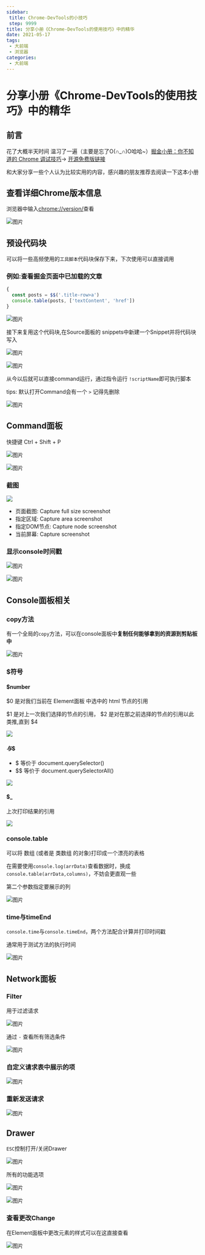 ```yaml
---
sidebar:
 title: Chrome-DevTools的小技巧
 step: 9999
title: 分享小册《Chrome-DevTools的使用技巧》中的精华
date: 2021-05-17
tags:
 - 大前端
 - 浏览器
categories:
 - 大前端
---
```

# 分享小册《Chrome-DevTools的使用技巧》中的精华

## 前言
花了大概半天时间 温习了一遍（主要是忘了O(∩_∩)O哈哈~）[掘金小册：你不知道的 Chrome 调试技巧](https://juejin.cn/book/6844733783166418958)-> [开源免费版链接](https://www.frontendwingman.com/Chrome/)

和大家分享一些个人认为比较实用的内容，感兴趣的朋友推荐去阅读一下这本小册

## 查看详细Chrome版本信息
浏览器中输入[chrome://version/](chrome://version/)查看

![图片](./chrome-devtools-study/MTYyMTI0MDM4NTEyMw==621240385123.png?s1=https%3A//img.cdn.sugarat.top/mdImg/MTYyMTI0MDM4NTEyMw%3D%3D621240385123)

## 预设代码块
可以将一些高频使用的`工具脚本`代码块保存下来，下次使用可以直接调用

### 例如:查看掘金页面中已加载的文章
```js
{
  const posts = $$('.title-row>a')
  console.table(posts, ['textContent', 'href'])
}
```

![图片](./chrome-devtools-study/MTYyMTI0MjcyNjA4Mw==621242726083.png?s1=https%3A//img.cdn.sugarat.top/mdImg/MTYyMTI0MjcyNjA4Mw%3D%3D621242726083)

接下来复用这个代码块,在Source面板的 snippets中新建一个Snippet并将代码块写入

![图片](./chrome-devtools-study/MTYxNzc5ODI4Mzc2Nw==617798283767.png?s1=https%3A//img.cdn.sugarat.top/mdImg/MTYxNzc5ODI4Mzc2Nw%3D%3D617798283767)

![图片](./chrome-devtools-study/MTYyMTI0Mjk1MzAzMw==621242953033.png?s1=https%3A//img.cdn.sugarat.top/mdImg/MTYyMTI0Mjk1MzAzMw%3D%3D621242953033)

从今以后就可以直接command运行，通过指令运行 `!scriptName`即可执行脚本

tips: 默认打开Command会有一个 `>` 记得先删除

![图片](./chrome-devtools-study/MTYyMTI0MzAyODY3Mg==621243028672.png?s1=https%3A//img.cdn.sugarat.top/mdImg/MTYyMTI0MzAyODY3Mg%3D%3D621243028672)

## Command面板
快捷键 Ctrl + Shift + P

![图片](./chrome-devtools-study/MTYyMTI0MTgxODMyMw==621241818324.png?s1=https%3A//img.cdn.sugarat.top/mdImg/MTYyMTI0MTgxODMyMw%3D%3D621241818324)

![图片](./chrome-devtools-study/MTYyMTI0MTg0NzMxNA==621241847314.png?s1=https%3A//img.cdn.sugarat.top/mdImg/MTYyMTI0MTg0NzMxNA%3D%3D621241847314)

### 截图

![](./chrome-devtools-study/MTYxNzc5NzM3MzkzMg==617797373932.png?s1=https%3A//img.cdn.sugarat.top/mdImg/MTYxNzc5NzM3MzkzMg%3D%3D617797373932)

* 页面截图: Capture full size screenshot
* 指定区域: Capture area screenshot
* 指定DOM节点: Capture node screenshot
* 当前屏幕: Capture screenshot

### 显示console时间戳

![图片](./chrome-devtools-study/MTYyMTI0MjAxMzgwNQ==621242013805.png?s1=https%3A//img.cdn.sugarat.top/mdImg/MTYyMTI0MjAxMzgwNQ%3D%3D621242013805)

![图片](./chrome-devtools-study/MTYyMTI0MjA0NDg0MA==621242044840.png?s1=https%3A//img.cdn.sugarat.top/mdImg/MTYyMTI0MjA0NDg0MA%3D%3D621242044840)

## Console面板相关

### copy方法
有一个全局的`copy`方法，可以在console面板中**复制任何能够拿到的资源到剪贴板中**

![图片](./chrome-devtools-study/MTYyMTI0MDc2NjkzMQ==621240766931.png?s1=https%3A//img.cdn.sugarat.top/mdImg/MTYyMTI0MDc2NjkzMQ%3D%3D621240766931)

### $符号
#### $number
$0 是对我们当前在 Element面板 中选中的 html 节点的引用

$1 是对上一次我们选择的节点的引用， $2 是对在那之前选择的节点的引用以此类推,直到 $4

![](./chrome-devtools-study/MTYxNzc5OTMzNTA4MQ==617799335081.png?s1=https%3A//img.cdn.sugarat.top/mdImg/MTYxNzc5OTMzNTA4MQ%3D%3D617799335081)

#### $与$$
* $ 等价于 document.querySelector()
* \$$ 等价于 document.querySelectorAll()

![](./chrome-devtools-study/MTYxNzc5OTUxNzIwNw==617799517207.png?s1=https%3A//img.cdn.sugarat.top/mdImg/MTYxNzc5OTUxNzIwNw%3D%3D617799517207)

#### $_
上次打印结果的引用

![](./chrome-devtools-study/MTYxNzc5OTc2NjQ4Ng==617799766486.png?s1=https%3A//img.cdn.sugarat.top/mdImg/MTYxNzc5OTc2NjQ4Ng%3D%3D617799766486)

### console.table

可以将 数组 (或者是 类数组 的对象)打印成一个漂亮的表格

在需要使用`console.log(arrData)`查看数据时，换成`console.table(arrData,columns)`，不妨会更直观一些

第二个参数指定要展示的列

![图片](./chrome-devtools-study/MTYyMTI0MTQzNzg0NQ==621241437845.png?s1=https%3A//img.cdn.sugarat.top/mdImg/MTYyMTI0MTQzNzg0NQ%3D%3D621241437845)

### time与timeEnd
`console.time`与`console.timeEnd`，两个方法配合计算并打印时间戳

通常用于测试方法的执行时间

![图片](./chrome-devtools-study/MTYyMTI0MTY3NDgxNg==621241674816.png?s1=https%3A//img.cdn.sugarat.top/mdImg/MTYyMTI0MTY3NDgxNg%3D%3D621241674816)

## Network面板

### Filter

用于过滤请求

![图片](./chrome-devtools-study/MTYxNzgwNDk3NzgyNg==617804977826.png?s1=https%3A//img.cdn.sugarat.top/mdImg/MTYxNzgwNDk3NzgyNg%3D%3D617804977826)

通过 `-` 查看所有筛选条件

![图片](./chrome-devtools-study/MTYxNzgwNTA3MDc3Ng==617805070776.png?s1=https%3A//img.cdn.sugarat.top/mdImg/MTYxNzgwNTA3MDc3Ng%3D%3D617805070776)

### 自定义请求表中展示的项

![图片](./chrome-devtools-study/MTYyMTIxODY5Mzc4Mw==621218693783.png?s1=https%3A//img.cdn.sugarat.top/mdImg/MTYyMTIxODY5Mzc4Mw%3D%3D621218693783)

### 重新发送请求

![图片](./chrome-devtools-study/MTYyMTIxODc3NTE2MQ==621218775161.png?s1=https%3A//img.cdn.sugarat.top/mdImg/MTYyMTIxODc3NTE2MQ%3D%3D621218775161)

## Drawer

`ESC`控制打开/关闭Drawer

![图片](./chrome-devtools-study/MTYyMTIyMDg1NTk2NQ==621220855965.png?s1=https%3A//img.cdn.sugarat.top/mdImg/MTYyMTIyMDg1NTk2NQ%3D%3D621220855965)

所有的功能选项

![图片](./chrome-devtools-study/MTYyMTIyMDk3MDc4NQ==621220970786.png?s1=https%3A//img.cdn.sugarat.top/mdImg/MTYyMTIyMDk3MDc4NQ%3D%3D621220970786)

![图片](./chrome-devtools-study/MTYyMTIyMDkxOTIxNg==621220919216.png?s1=https%3A//img.cdn.sugarat.top/mdImg/MTYyMTIyMDkxOTIxNg%3D%3D621220919216)

### 查看更改Change
在Element面板中更改元素的样式可以在这直接查看

![图片](./chrome-devtools-study/MTYyMTIyNDQxMjE4OQ==621224412189.png?s1=https%3A//img.cdn.sugarat.top/mdImg/MTYyMTIyNDQxMjE4OQ%3D%3D621224412189)
